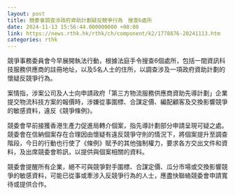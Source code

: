 ```yaml
---
layout: post
title: 競委會調查涉政府資助計劃疑反競爭行為　搜查6處所
date: 2024-11-13 15:56:44.000000000 +08:00
link: https://news.rthk.hk/rthk/ch/component/k2/1778876-20241113.htm
categories: rthk
---
```


競爭事務委員會今早展開執法行動，根據法庭手令搜查6個處所，包括一間資訊科技服務供應商的註冊地址，以及5名人士的住所，以調查涉及一項政府資助計劃的懷疑反競爭行為。

案情指，涉案公司及人士向申請政府「第三方物流服務供應商資助先導計劃」企業提交物流科技方案的報價時，涉嫌從事圍標、合謀定價、編配顧客及交換影響競爭的敏感資料，違反《競爭條例》。

競委會早前接獲香港生產力促進局轉介個案，指先導計劃部分申請呈現可疑之處。競委會在信納個案存在合理因由懷疑有違反競爭守則的情況下，將個案提升至調查階段，今日的行動也行使了《條例》賦予的其他強制權力，要求各方交出文件和資料，及出席競委會聆訊，以提供與個案相關的資料。

競委會提醒所有企業，絕不可與競爭對手圍標、合謀定價、瓜分市場或交換影響競爭的敏感資料，可能已從事或牽涉入反競爭行為的人士，應盡快聯絡競委會申請寬待或提供合作。
